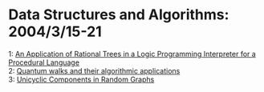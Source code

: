 # Data Structures and Algorithms: 2004/3/15-21  
1: [An Application of Rational Trees in a Logic Programming Interpreter for  a Procedural Language](https://doi.org/10.48550/arXiv.cs/0403028)  
2: [Quantum walks and their algorithmic applications](https://doi.org/10.48550/arXiv.quant-ph/0403120)  
3: [Unicyclic Components in Random Graphs](https://doi.org/10.48550/arXiv.cond-mat/0403453)  